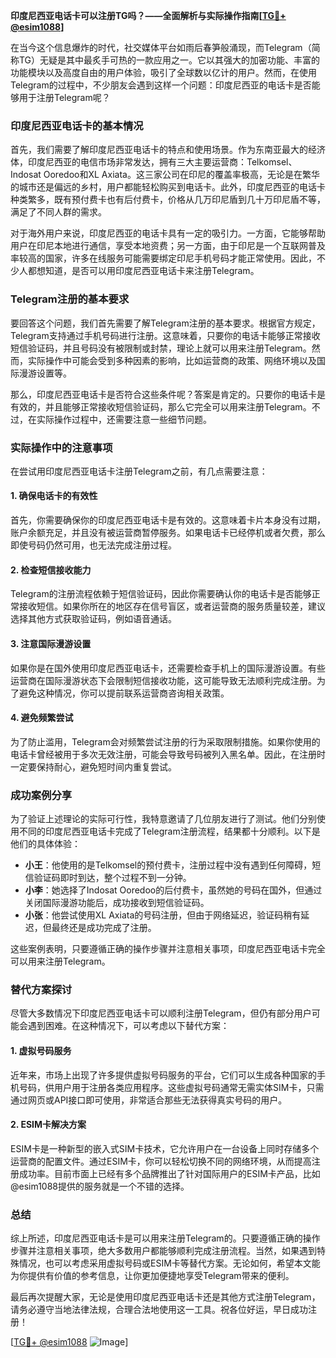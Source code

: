**印度尼西亚电话卡可以注册TG吗？——全面解析与实际操作指南[[TG💪+ @esim1088](https://t.me/s/esim1088)]**

在当今这个信息爆炸的时代，社交媒体平台如雨后春笋般涌现，而Telegram（简称TG）无疑是其中最炙手可热的一款应用之一。它以其强大的加密功能、丰富的功能模块以及高度自由的用户体验，吸引了全球数以亿计的用户。然而，在使用Telegram的过程中，不少朋友会遇到这样一个问题：印度尼西亚的电话卡是否能够用于注册Telegram呢？

### 印度尼西亚电话卡的基本情况

首先，我们需要了解印度尼西亚电话卡的特点和使用场景。作为东南亚最大的经济体，印度尼西亚的电信市场非常发达，拥有三大主要运营商：Telkomsel、Indosat Ooredoo和XL Axiata。这三家公司在印尼的覆盖率极高，无论是在繁华的城市还是偏远的乡村，用户都能轻松购买到电话卡。此外，印度尼西亚的电话卡种类繁多，既有预付费卡也有后付费卡，价格从几万印尼盾到几十万印尼盾不等，满足了不同人群的需求。

对于海外用户来说，印度尼西亚的电话卡具有一定的吸引力。一方面，它能够帮助用户在印尼本地进行通信，享受本地资费；另一方面，由于印尼是一个互联网普及率较高的国家，许多在线服务可能需要绑定印尼手机号码才能正常使用。因此，不少人都想知道，是否可以用印度尼西亚电话卡来注册Telegram。

### Telegram注册的基本要求

要回答这个问题，我们首先需要了解Telegram注册的基本要求。根据官方规定，Telegram支持通过手机号码进行注册。这意味着，只要你的电话卡能够正常接收短信验证码，并且号码没有被限制或封禁，理论上就可以用来注册Telegram。然而，实际操作中可能会受到多种因素的影响，比如运营商的政策、网络环境以及国际漫游设置等。

那么，印度尼西亚电话卡是否符合这些条件呢？答案是肯定的。只要你的电话卡是有效的，并且能够正常接收短信验证码，那么它完全可以用来注册Telegram。不过，在实际操作过程中，还需要注意一些细节问题。

### 实际操作中的注意事项

在尝试用印度尼西亚电话卡注册Telegram之前，有几点需要注意：

#### 1. 确保电话卡的有效性
首先，你需要确保你的印度尼西亚电话卡是有效的。这意味着卡片本身没有过期，账户余额充足，并且没有被运营商暂停服务。如果电话卡已经停机或者欠费，那么即使号码仍然可用，也无法完成注册过程。

#### 2. 检查短信接收能力
Telegram的注册流程依赖于短信验证码，因此你需要确认你的电话卡是否能够正常接收短信。如果你所在的地区存在信号盲区，或者运营商的服务质量较差，建议选择其他方式获取验证码，例如语音通话。

#### 3. 注意国际漫游设置
如果你是在国外使用印度尼西亚电话卡，还需要检查手机上的国际漫游设置。有些运营商在国际漫游状态下会限制短信接收功能，这可能导致无法顺利完成注册。为了避免这种情况，你可以提前联系运营商咨询相关政策。

#### 4. 避免频繁尝试
为了防止滥用，Telegram会对频繁尝试注册的行为采取限制措施。如果你使用的电话卡曾经被用于多次无效注册，可能会导致号码被列入黑名单。因此，在注册时一定要保持耐心，避免短时间内重复尝试。

### 成功案例分享

为了验证上述理论的实际可行性，我特意邀请了几位朋友进行了测试。他们分别使用不同的印度尼西亚电话卡完成了Telegram注册流程，结果都十分顺利。以下是他们的具体体验：

- **小王**：他使用的是Telkomsel的预付费卡，注册过程中没有遇到任何障碍，短信验证码即时到达，整个过程不到一分钟。
- **小李**：她选择了Indosat Ooredoo的后付费卡，虽然她的号码在国外，但通过关闭国际漫游功能后，成功接收到短信验证码。
- **小张**：他尝试使用XL Axiata的号码注册，但由于网络延迟，验证码稍有延迟，但最终还是成功完成了注册。

这些案例表明，只要遵循正确的操作步骤并注意相关事项，印度尼西亚电话卡完全可以用来注册Telegram。

### 替代方案探讨

尽管大多数情况下印度尼西亚电话卡可以顺利注册Telegram，但仍有部分用户可能会遇到困难。在这种情况下，可以考虑以下替代方案：

#### 1. 虚拟号码服务
近年来，市场上出现了许多提供虚拟号码服务的平台，它们可以生成各种国家的手机号码，供用户用于注册各类应用程序。这些虚拟号码通常无需实体SIM卡，只需通过网页或API接口即可使用，非常适合那些无法获得真实号码的用户。

#### 2. ESIM卡解决方案
ESIM卡是一种新型的嵌入式SIM卡技术，它允许用户在一台设备上同时存储多个运营商的配置文件。通过ESIM卡，你可以轻松切换不同的网络环境，从而提高注册成功率。目前市面上已经有多个品牌推出了针对国际用户的ESIM卡产品，比如@esim1088提供的服务就是一个不错的选择。

### 总结

综上所述，印度尼西亚电话卡是可以用来注册Telegram的。只要遵循正确的操作步骤并注意相关事项，绝大多数用户都能够顺利完成注册流程。当然，如果遇到特殊情况，也可以考虑采用虚拟号码或ESIM卡等替代方案。无论如何，希望本文能为你提供有价值的参考信息，让你更加便捷地享受Telegram带来的便利。

最后再次提醒大家，无论是使用印度尼西亚电话卡还是其他方式注册Telegram，请务必遵守当地法律法规，合理合法地使用这一工具。祝各位好运，早日成功注册！

[[TG💪+ @esim1088](https://t.me/s/esim1088) ![Image](https://i.postimg.cc/4NQfJmqS/Snipaste-2025-05-13-00-14-12.png)]